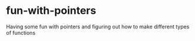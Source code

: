 # fun-with-pointers
Having some fun with pointers and figuring out how to make different types of functions
